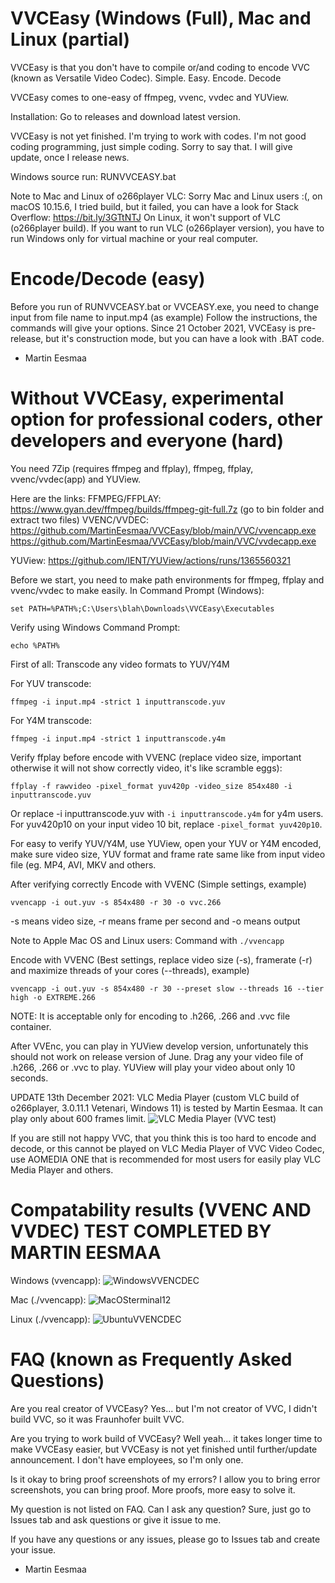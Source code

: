 # VVCEasy (Windows (Full), Mac and Linux (partial)
VVCEasy is that you don't have to compile or/and coding to encode VVC (known as Versatile Video Codec). Simple. Easy. Encode. Decode

VVCEasy comes to one-easy of ffmpeg, vvenc, vvdec and YUView.

Installation: Go to releases and download latest version.

VVCEasy is not yet finished. I'm trying to work with codes. I'm not good coding programming, just simple coding.
Sorry to say that. I will give update, once I release news.

Windows source run: RUNVVCEASY.bat

Note to Mac and Linux of o266player VLC: Sorry Mac and Linux users :(, on macOS 10.15.6, I tried build, but it failed, you can have a look for Stack Overflow: https://bit.ly/3GTtNTJ
On Linux, it won't support of VLC (o266player build).
If you want to run VLC (o266player version), you have to run Windows only for virtual machine or your real computer.

# Encode/Decode (easy)

Before you run of RUNVVCEASY.bat or VVCEASY.exe, you need to change input from file name to input.mp4 (as example)
Follow the instructions, the commands will give your options. Since 21 October 2021, VVCEasy is pre-release, but it's construction mode, but you can have a look with .BAT code.

- Martin Eesmaa

# Without VVCEasy, experimental option for professional coders, other developers and everyone (hard)

You need 7Zip (requires ffmpeg and ffplay), ffmpeg, ffplay, vvenc/vvdec(app) and YUView.

Here are the links:
FFMPEG/FFPLAY: https://www.gyan.dev/ffmpeg/builds/ffmpeg-git-full.7z (go to bin folder and extract two files)
VVENC/VVDEC:
https://github.com/MartinEesmaa/VVCEasy/blob/main/VVC/vvencapp.exe
https://github.com/MartinEesmaa/VVCEasy/blob/main/VVC/vvdecapp.exe

YUView:
https://github.com/IENT/YUView/actions/runs/1365560321

Before we start, you need to make path environments for ffmpeg, ffplay and vvenc/vvdec to make easily.
In Command Prompt (Windows):

```
set PATH=%PATH%;C:\Users\blah\Downloads\VVCEasy\Executables
```
Verify using Windows Command Prompt:
```
echo %PATH%
```

First of all:
Transcode any video formats to YUV/Y4M

For YUV transcode:
```
ffmpeg -i input.mp4 -strict 1 inputtranscode.yuv
```

For Y4M transcode:
```
ffmpeg -i input.mp4 -strict 1 inputtranscode.y4m
```

Verify ffplay before encode with VVENC (replace video size, important otherwise it will not show correctly video, it's like scramble eggs):
```
ffplay -f rawvideo -pixel_format yuv420p -video_size 854x480 -i inputtranscode.yuv
``` 
Or replace -i inputtranscode.yuv with `-i inputtranscode.y4m` for y4m users. For yuv420p10 on your input video 10 bit, replace `-pixel_format yuv420p10`.

For easy to verify YUV/Y4M, use YUView, open your YUV or Y4M encoded, make sure video size, YUV format and frame rate same like from input video file (eg. MP4, AVI, MKV and others.

After verifying correctly
Encode with VVENC (Simple settings, example)
```
vvencapp -i out.yuv -s 854x480 -r 30 -o vvc.266
```
-s means video size, -r means frame per second and -o means output

Note to Apple Mac OS and Linux users: Command with `./vvencapp`

Encode with VVENC (Best settings, replace video size (-s), framerate (-r) and maximize threads of your cores (--threads), example)
```
vvencapp -i out.yuv -s 854x480 -r 30 --preset slow --threads 16 --tier high -o EXTREME.266
```

NOTE: It is acceptable only for encoding to .h266, .266 and .vvc file container.

After VVEnc, you can play in YUView develop version, unfortunately this should not work on release version of June.
Drag any your video file of .h266, .266 or .vvc to play. YUView will play your video about only 10 seconds.

UPDATE 13th December 2021: VLC Media Player (custom VLC build of o266player, 3.0.11.1 Vetenari, Windows 11) is tested by Martin Eesmaa. It can play only about 600 frames limit.
![VLC Media Player (VVC test)](https://user-images.githubusercontent.com/88035011/145756567-d156f630-9e7f-4042-99b5-6ffe8a6b4b64.png)

If you are still not happy VVC, that you think this is too hard to encode and decode, or this cannot be played on VLC Media Player of VVC Video Codec, use AOMEDIA ONE that is recommended for most users for easily play VLC Media Player and others.



# Compatability results (VVENC AND VVDEC) TEST COMPLETED BY MARTIN EESMAA

Windows (vvencapp):
![WindowsVVENCDEC](https://user-images.githubusercontent.com/88035011/145812753-eddf04c5-1a10-4892-9118-7478735b1475.png)

Mac (./vvencapp):
![MacOSterminal12](https://user-images.githubusercontent.com/88035011/146367066-1fbfcf2a-8e1f-470c-8701-c3ec8c2b9701.png)

Linux (./vvencapp):
![UbuntuVVENCDEC](https://user-images.githubusercontent.com/88035011/145812781-9a270e03-0dc0-47e6-95ad-4316757d3435.png)


# FAQ (known as Frequently Asked Questions)

Are you real creator of VVCEasy?
Yes... but I'm not creator of VVC, I didn't build VVC, so it was Fraunhofer built VVC.

Are you trying to work build of VVCEasy?
Well yeah... it takes longer time to make VVCEasy easier, but VVCEasy is not yet finished until further/update announcement. I don't have employees, so I'm only one.

Is it okay to bring proof screenshots of my errors?
I allow you to bring error screenshots, you can bring proof. More proofs, more easy to solve it.

My question is not listed on FAQ. Can I ask any question?
Sure, just go to Issues tab and ask questions or give it issue to me.

If you have any questions or any issues, please go to Issues tab and create your issue.
- Martin Eesmaa
